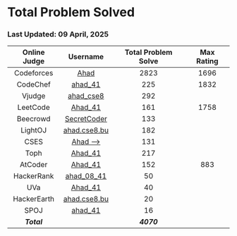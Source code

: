 # Total Problem Solved
### Last Updated: 09 April, 2025

| Online Judge | Username | Total Problem Solve | Max Rating |
|:------------:|:--------:|:-----------:|:----------:|
| Codeforces   | [Ahad](https://codeforces.com/profile/Ahad)                                  | 2823 | 1696 |
| CodeChef     | [ahad_41](https://www.codechef.com/users/ahad_41)                            | 225  | 1832 |
| Vjudge       | [ahad_cse8](https://vjudge.net/user/ahad_cse8)                               | 292  |
| LeetCode     | [Ahad_41](https://leetcode.com/u/Ahad_41)                                    | 161  | 1758 |
| Beecrowd     | [SecretCoder](https://judge.beecrowd.com/en/profile/646529)                  | 133  |
| LightOJ      | [ahad.cse8.bu](https://lightoj.com/user/ahad.cse8.bu)                        | 182  |
| CSES         | [Ahad -->](https://cses.fi/user/134325)                                      | 131  |
| Toph         | [Ahad_41](https://toph.co/u/Ahad_41)                                         | 217  |
| AtCoder      | [Ahad_41](https://atcoder.jp/users/Ahad_41)                                  | 152   | 883  |
| HackerRank   | [ahad_08_41](https://www.hackerrank.com/profile/ahad_08_41)                  | 50   |
| UVa          | [Ahad_41](https://onlinejudge.org/index.php?option=com_comprofiler&Itemid=3) | 40   |
| HackerEarth  | [ahad.cse8.bu](https://www.hackerearth.com/@ahad.cse8.bu)                    | 20   |  
| SPOJ         | [ahad_41](https://www.spoj.com/myaccount/)                                   | 16   |
| ***Total***  |                                                                              | ***4070*** |
